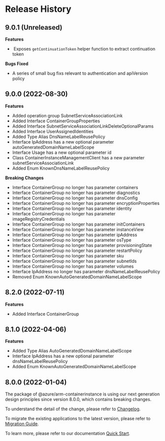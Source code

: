 # Release History

## 9.0.1 (Unreleased)


**Features**

-  Exposes `getContinuationToken` helper function to extract continuation token

**Bugs Fixed**

- A series of small bug fixs relevant to authentication and apiVersion policy

## 9.0.0 (2022-08-30)
    
**Features**

  - Added operation group SubnetServiceAssociationLink
  - Added Interface ContainerGroupProperties
  - Added Interface SubnetServiceAssociationLinkDeleteOptionalParams
  - Added Interface UserAssignedIdentities
  - Added Type Alias DnsNameLabelReusePolicy
  - Interface IpAddress has a new optional parameter autoGeneratedDomainNameLabelScope
  - Interface Usage has a new optional parameter id
  - Class ContainerInstanceManagementClient has a new parameter subnetServiceAssociationLink
  - Added Enum KnownDnsNameLabelReusePolicy

**Breaking Changes**

  - Interface ContainerGroup no longer has parameter containers
  - Interface ContainerGroup no longer has parameter diagnostics
  - Interface ContainerGroup no longer has parameter dnsConfig
  - Interface ContainerGroup no longer has parameter encryptionProperties
  - Interface ContainerGroup no longer has parameter identity
  - Interface ContainerGroup no longer has parameter imageRegistryCredentials
  - Interface ContainerGroup no longer has parameter initContainers
  - Interface ContainerGroup no longer has parameter instanceView
  - Interface ContainerGroup no longer has parameter ipAddress
  - Interface ContainerGroup no longer has parameter osType
  - Interface ContainerGroup no longer has parameter provisioningState
  - Interface ContainerGroup no longer has parameter restartPolicy
  - Interface ContainerGroup no longer has parameter sku
  - Interface ContainerGroup no longer has parameter subnetIds
  - Interface ContainerGroup no longer has parameter volumes
  - Interface IpAddress no longer has parameter dnsNameLabelReusePolicy
  - Removed Enum KnownAutoGeneratedDomainNameLabelScope
    
    
## 8.2.0 (2022-07-11)
    
**Features**

  - Added Interface ContainerGroup
    
    
## 8.1.0 (2022-04-06)
    
**Features**

  - Added Type Alias AutoGeneratedDomainNameLabelScope
  - Interface IpAddress has a new optional parameter dnsNameLabelReusePolicy
  - Added Enum KnownAutoGeneratedDomainNameLabelScope
    
    
## 8.0.0 (2022-01-04)

The package of @azure/arm-containerinstance is using our next generation design principles since version 8.0.0, which contains breaking changes.

To understand the detail of the change, please refer to [Changelog](https://aka.ms/js-track2-changelog).

To migrate the existing applications to the latest version, please refer to [Migration Guide](https://aka.ms/js-track2-migration-guide).

To learn more, please refer to our documentation [Quick Start](https://aka.ms/js-track2-quickstart).
